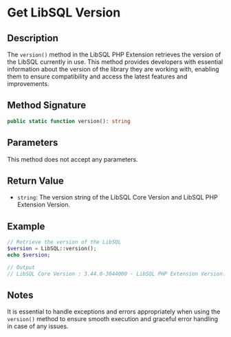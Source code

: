 # Get LibSQL Version

## Description

The `version()` method in the LibSQL PHP Extension retrieves the version of the LibSQL currently in use. This method provides developers with essential information about the version of the library they are working with, enabling them to ensure compatibility and access the latest features and improvements.

## Method Signature

```php
public static function version(): string
```

## Parameters

This method does not accept any parameters.

## Return Value

- `string`: The version string of the LibSQL Core Version and LibSQL PHP Extension Version.

## Example

```php
// Retrieve the version of the LibSQL
$version = LibSQL::version();
echo $version;

// Output
// LibSQL Core Version : 3.44.0-3044000 - LibSQL PHP Extension Version: 1.0.0
```

## Notes

It is essential to handle exceptions and errors appropriately when using the `version()` method to ensure smooth execution and graceful error handling in case of any issues.
